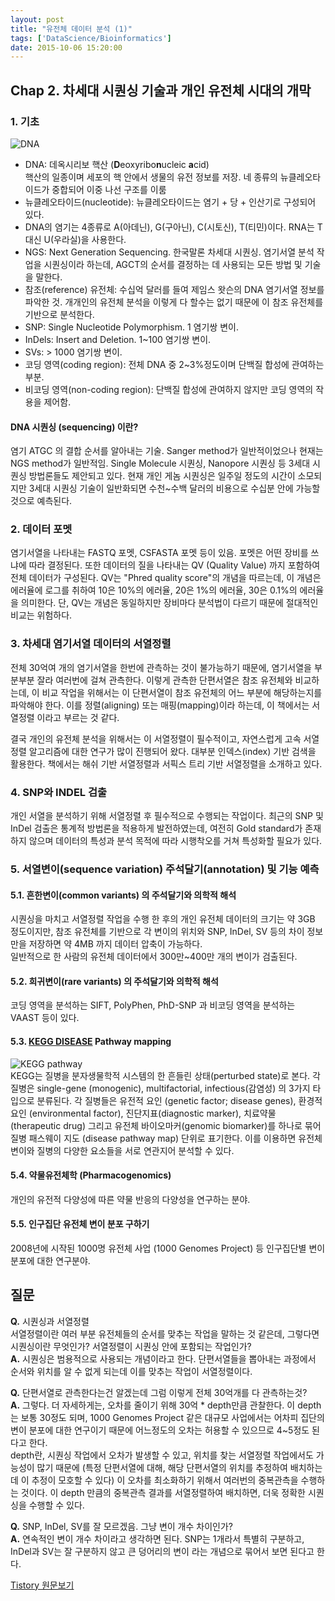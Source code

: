 ```yaml
---
layout: post
title: "유전체 데이터 분석 (1)"
tags: ['DataScience/Bioinformatics']
date: 2015-10-06 15:20:00
---
```

## Chap 2. 차세대 시퀀싱 기술과 개인 유전체 시대의 개막

### 1\. 기초

![DNA](http://new.koreahealthlog.com/wp-content/uploads/1/4364692815.jpg)

  * DNA: 데옥시리보 핵산 (**D**eoxyribo**n**ucleic **a**cid)   
핵산의 일종이며 세포의 핵 안에서 생물의 유전 정보를 저장. 네 종류의 뉴클레오타이드가 중합되어 이중 나선 구조를 이룸
  * 뉴클레오타이드(nucleotide): 뉴클레오타이드는 염기 + 당 + 인산기로 구성되어 있다. 
  * DNA의 염기는 4종류로 A(아데닌), G(구아닌), C(시토신), T(티민)이다. RNA는 T대신 U(우라실)을 사용한다.
  * NGS: Next Generation Sequencing. 한국말론 차세대 시퀀싱. 염기서열 분석 작업을 시퀀싱이라 하는데, AGCT의 순서를 결정하는 데 사용되는 모든 방법 및 기술을 말한다. 
  * 참조(reference) 유전체: 수십억 달러를 들여 제임스 왓슨의 DNA 염기서열 정보를 파악한 것. 개개인의 유전체 분석을 이렇게 다 할수는 없기 때문에 이 참조 유전체를 기반으로 분석한다. 
  * SNP: Single Nucleotide Polymorphism. 1 염기쌍 변이.
  * InDels: Insert and Deletion. 1~100 염기쌍 변이.
  * SVs: &gt; 1000 염기쌍 변이.
  * 코딩 영역(coding region): 전체 DNA 중 2~3%정도이며 단백질 합성에 관여하는 부분.
  * 비코딩 영역(non-coding region): 단백질 합성에 관여하지 않지만 코딩 영역의 작용을 제어함.

#### DNA 시퀀싱 (sequencing) 이란?

염기 ATGC 의 결합 순서를 알아내는 기술. Sanger method가 일반적이었으나 현재는 NGS method가 일반적임. Single Molecule 시퀀싱, Nanopore 시퀀싱 등 3세대 시퀀싱 방법론들도 제안되고 있다. 현재 개인 게놈 시퀀싱은 일주일 정도의 시간이 소모되지만 3세대 시퀀싱 기술이 일반화되면 수천~수백 달러의 비용으로 수십분 안에 가능할 것으로 예측된다.

### 2\. 데이터 포멧

염기서열을 나타내는 FASTQ 포멧, CSFASTA 포멧 등이 있음. 포멧은 어떤 장비를 쓰냐에 따라 결정된다. 또한 데이터의 질을 나타내는 QV (Quality Value) 까지 포함하여 전체 데이터가 구성된다. QV는 "Phred quality score"의 개념을 따르는데, 이 개념은 에러율에 로그를 취하여 10은 10%의 에러율, 20은 1%의 에러율, 30은 0.1%의 에러율을 의미한다. 단, QV는 개념은 동일하지만 장비마다 분석법이 다르기 때문에 절대적인 비교는 위험하다.

### 3\. 차세대 염기서열 데이터의 서열정렬

전체 30억여 개의 염기서열을 한번에 관측하는 것이 불가능하기 때문에, 염기서열을 부분부분 잘라 여러번에 걸쳐 관측한다. 이렇게 관측한 단편서열은 참조 유전체와 비교하는데, 이 비교 작업을 위해서는 이 단편서열이 참조 유전체의 어느 부분에 해당하는지를 파악해야 한다. 이를 정렬(aligning) 또는 매핑(mapping)이라 하는데, 이 책에서는 서열정렬 이라고 부르는 것 같다. 

결국 개인의 유전체 분석을 위해서는 이 서열정렬이 필수적이고, 자연스럽게 고속 서열정렬 알고리즘에 대한 연구가 많이 진행되어 왔다. 대부분 인덱스(index) 기반 검색을 활용한다. 책에서는 해쉬 기반 서열정렬과 서픽스 트리 기반 서열정렬을 소개하고 있다. 

### 4\. SNP와 INDEL 검출

개인 서열을 분석하기 위해 서열정렬 후 필수적으로 수행되는 작업이다. 최근의 SNP 및 InDel 검출은 통계적 방법론을 적용하게 발전하였는데, 여전히 Gold standard가 존재하지 않으며 데이터의 특성과 분석 목적에 따라 시행착오를 거쳐 특성화할 필요가 있다.

### 5\. 서열변이(sequence variation) 주석달기(annotation) 및 기능 예측

#### 5.1. 흔한변이(common variants) 의 주석달기와 의학적 해석

시퀀싱을 마치고 서열정렬 작업을 수행 한 후의 개인 유전체 데이터의 크기는 약 3GB 정도이지만, 참조 유전체를 기반으로 각 변이의 위치와 SNP, InDel, SV 등의 차이 정보만을 저장하면 약 4MB 까지 데이터 압축이 가능하다.   
일반적으로 한 사람의 유전체 데이터에서 300만~400만 개의 변이가 검출된다. 

#### 5.2. 희귀변이(rare variants) 의 주석달기와 의학적 해석

코딩 영역을 분석하는 SIFT, PolyPhen, PhD-SNP 과 비코딩 영역을 분석하는 VAAST 등이 있다.

#### 5.3. [KEGG DISEASE](http://www.genome.jp/kegg/disease/) Pathway mapping

![KEGG pathway](http://www.genome.jp/kegg/disease/figs/disease_fig1.gif)   
KEGG는 질병을 분자생물학적 시스템의 한 흔들린 상태(perturbed state)로 본다. 각 질병은 single-gene (monogenic), multifactorial, infectious(감염성) 의 3가지 타입으로 분류된다. 각 질병들은 유전적 요인 (genetic factor; disease genes), 환경적 요인 (environmental factor), 진단지표(diagnostic marker), 치료약물(therapeutic drug) 그리고 유전체 바이오마커(genomic biomarker)를 하나로 묶어 질병 패스웨이 지도 (disease pathway map) 단위로 표기한다. 이를 이용하면 유전체 변이와 질병의 다양한 요소들을 서로 연관지어 분석할 수 있다.

#### 5.4. 약물유전체학 (Pharmacogenomics)

개인의 유전적 다양성에 따른 약물 반응의 다양성을 연구하는 분야. 

#### 5.5. 인구집단 유전체 변이 분포 구하기

2008년에 시작된 1000명 유전체 사업 (1000 Genomes Project) 등 인구집단별 변이 분포에 대한 연구분야.

## 질문

**Q.** 시퀀싱과 서열정렬   
서열정렬이란 여러 부분 유전체들의 순서를 맞추는 작업을 말하는 것 같은데, 그렇다면 시퀀싱이란 무엇인가? 서열정렬이 시퀀싱 안에 포함되는 작업인가?   
**A.** 시퀀싱은 범용적으로 사용되는 개념이라고 한다. 단편서열들을 뽑아내는 과정에서 순서와 위치를 알 수 없게 되는데 이를 맞추는 작업이 서열정렬이다. 

**Q.** 단편서열로 관측한다는건 알겠는데 그럼 이렇게 전체 30억개를 다 관측하는것?   
**A.** 그렇다. 더 자세하게는, 오차를 줄이기 위해 30억 * depth만큼 관찰한다. 이 depth는 보통 30정도 되며, 1000 Genomes Project 같은 대규모 사업에서는 어차피 집단의 변이 분포에 대한 연구이기 때문에 어느정도의 오차는 허용할 수 있으므로 4~5정도 된다고 한다.   
depth란, 시퀀싱 작업에서 오차가 발생할 수 있고, 위치를 찾는 서열정렬 작업에서도 가능성이 많기 때문에 (특정 단편서열에 대해, 해당 단편서열의 위치를 추정하여 배치하는데 이 추정이 모호할 수 있다) 이 오차를 최소화하기 위해서 여러번의 중복관측을 수행하는 것이다. 이 depth 만큼의 중복관측 결과를 서열정렬하여 배치하면, 더욱 정확한 시퀀싱을 수행할 수 있다.

**Q.** SNP, InDel, SV를 잘 모르겠음. 그냥 변이 개수 차이인가?   
**A.** 연속적인 변이 개수 차이라고 생각하면 된다. SNP는 1개라서 특별히 구분하고, InDel과 SV는 잘 구분하지 않고 큰 덩어리의 변이 라는 개념으로 묶어서 보면 된다고 한다.


[Tistory 원문보기](http://khanrc.tistory.com/123)
